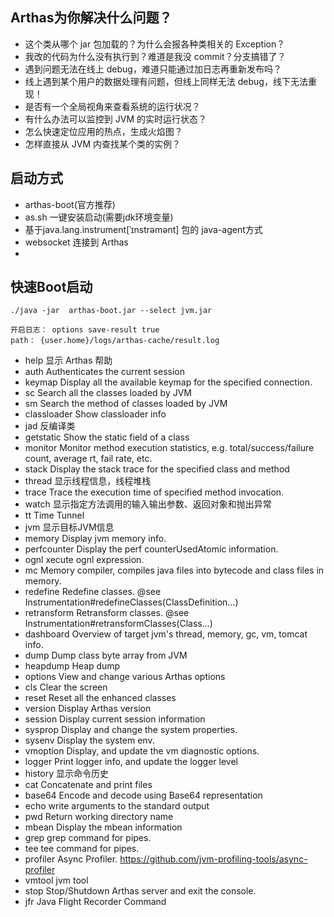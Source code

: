## Arthas为你解决什么问题？
- 这个类从哪个 jar 包加载的？为什么会报各种类相关的 Exception？
- 我改的代码为什么没有执行到？难道是我没 commit？分支搞错了？
- 遇到问题无法在线上 debug，难道只能通过加日志再重新发布吗？
- 线上遇到某个用户的数据处理有问题，但线上同样无法 debug，线下无法重现！
- 是否有一个全局视角来查看系统的运行状况？
- 有什么办法可以监控到 JVM 的实时运行状态？
- 怎么快速定位应用的热点，生成火焰图？
- 怎样直接从 JVM 内查找某个类的实例？

## 启动方式
- arthas-boot(官方推荐)
- as.sh 一键安装启动(需要jdk环境变量)
- 基于java.lang.instrument[ˈɪnstrəmənt] 包的 java-agent方式
- websocket 连接到 Arthas
- 

## 快速Boot启动
```
./java -jar  arthas-boot.jar --select jvm.jar
```

```agsl
开启日志： options save-result true
path： {user.home}/logs/arthas-cache/result.log
```
- help         显示 Arthas 帮助
- auth         Authenticates the current session
- keymap       Display all the available keymap for the specified connection.
- sc           Search all the classes loaded by JVM
- sm           Search the method of classes loaded by JVM
- classloader Show classloader info
- jad          反编译类
- getstatic   Show the static field of a class
- monitor     Monitor method execution statistics, e.g. total/success/failure count, average rt, fail rate, etc.
- stack       Display the stack trace for the specified class and method
- thread      显示线程信息，线程堆栈
- trace       Trace the execution time of specified method invocation.
- watch       显示指定方法调用的输入输出参数、返回对象和抛出异常
- tt          Time Tunnel
- jvm         显示目标JVM信息
- memory      Display jvm memory info.
- perfcounter  Display the perf counterUsedAtomic information.
- ognl         xecute ognl expression.
- mc           Memory compiler, compiles java files into bytecode and class files in memory.
- redefine    Redefine classes. @see Instrumentation#redefineClasses(ClassDefinition...)
- retransform Retransform classes. @see Instrumentation#retransformClasses(Class...)
- dashboard   Overview of target jvm's thread, memory, gc, vm, tomcat info.
- dump         Dump class byte array from JVM
-  heapdump    Heap dump
-  options     View and change various Arthas options
-  cls          Clear the screen
- reset       Reset all the enhanced classes
- version     Display Arthas version
- session     Display current session information
- sysprop     Display and change the system properties.
- sysenv      Display the system env.
- vmoption    Display, and update the vm diagnostic options.
- logger      Print logger info, and update the logger level
- history     显示命令历史
- cat          Concatenate and print files
- base64       Encode and decode using Base64 representation
- echo         write arguments to the standard output
- pwd          Return working directory name
- mbean        Display the mbean information
- grep         grep command for pipes.
- tee          tee command for pipes.
- profiler     Async Profiler. https://github.com/jvm-profiling-tools/async-profiler
- vmtool       jvm tool
- stop         Stop/Shutdown Arthas server and exit the console.
- jfr          Java Flight Recorder Command

